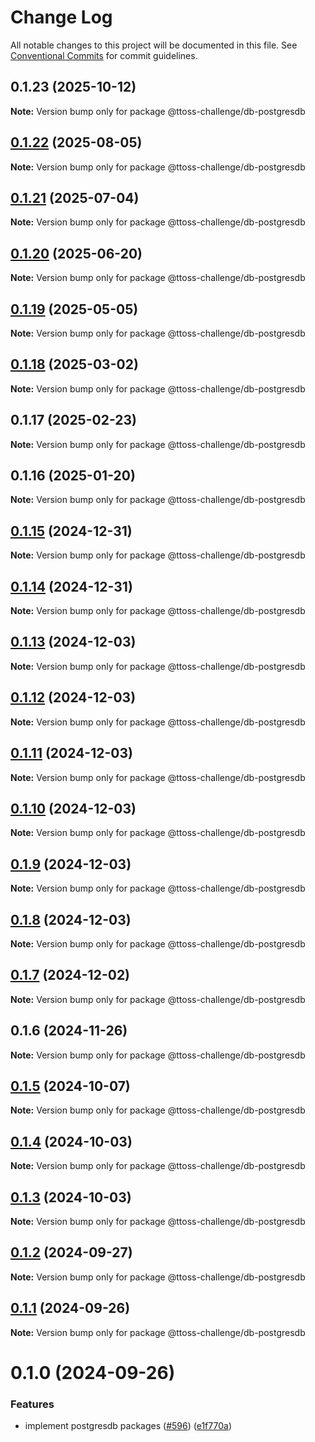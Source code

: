 # Change Log

All notable changes to this project will be documented in this file.
See [Conventional Commits](https://conventionalcommits.org) for commit guidelines.

## 0.1.23 (2025-10-12)

**Note:** Version bump only for package @ttoss-challenge/db-postgresdb

## [0.1.22](https://github.com/ttoss/ttoss/compare/@ttoss-challenge/db-postgresdb@0.1.21...@ttoss-challenge/db-postgresdb@0.1.22) (2025-08-05)

**Note:** Version bump only for package @ttoss-challenge/db-postgresdb

## [0.1.21](https://github.com/ttoss/ttoss/compare/@ttoss-challenge/db-postgresdb@0.1.20...@ttoss-challenge/db-postgresdb@0.1.21) (2025-07-04)

**Note:** Version bump only for package @ttoss-challenge/db-postgresdb

## [0.1.20](https://github.com/ttoss/ttoss/compare/@ttoss-challenge/db-postgresdb@0.1.19...@ttoss-challenge/db-postgresdb@0.1.20) (2025-06-20)

**Note:** Version bump only for package @ttoss-challenge/db-postgresdb

## [0.1.19](https://github.com/ttoss/ttoss/compare/@ttoss-challenge/db-postgresdb@0.1.18...@ttoss-challenge/db-postgresdb@0.1.19) (2025-05-05)

**Note:** Version bump only for package @ttoss-challenge/db-postgresdb

## [0.1.18](https://github.com/ttoss/ttoss/compare/@ttoss-challenge/db-postgresdb@0.1.17...@ttoss-challenge/db-postgresdb@0.1.18) (2025-03-02)

**Note:** Version bump only for package @ttoss-challenge/db-postgresdb

## 0.1.17 (2025-02-23)

**Note:** Version bump only for package @ttoss-challenge/db-postgresdb

## 0.1.16 (2025-01-20)

**Note:** Version bump only for package @ttoss-challenge/db-postgresdb

## [0.1.15](https://github.com/ttoss/ttoss/compare/@ttoss-challenge/db-postgresdb@0.1.14...@ttoss-challenge/db-postgresdb@0.1.15) (2024-12-31)

**Note:** Version bump only for package @ttoss-challenge/db-postgresdb

## [0.1.14](https://github.com/ttoss/ttoss/compare/@ttoss-challenge/db-postgresdb@0.1.13...@ttoss-challenge/db-postgresdb@0.1.14) (2024-12-31)

**Note:** Version bump only for package @ttoss-challenge/db-postgresdb

## [0.1.13](https://github.com/ttoss/ttoss/compare/@ttoss-challenge/db-postgresdb@0.1.12...@ttoss-challenge/db-postgresdb@0.1.13) (2024-12-03)

**Note:** Version bump only for package @ttoss-challenge/db-postgresdb

## [0.1.12](https://github.com/ttoss/ttoss/compare/@ttoss-challenge/db-postgresdb@0.1.11...@ttoss-challenge/db-postgresdb@0.1.12) (2024-12-03)

**Note:** Version bump only for package @ttoss-challenge/db-postgresdb

## [0.1.11](https://github.com/ttoss/ttoss/compare/@ttoss-challenge/db-postgresdb@0.1.10...@ttoss-challenge/db-postgresdb@0.1.11) (2024-12-03)

**Note:** Version bump only for package @ttoss-challenge/db-postgresdb

## [0.1.10](https://github.com/ttoss/ttoss/compare/@ttoss-challenge/db-postgresdb@0.1.9...@ttoss-challenge/db-postgresdb@0.1.10) (2024-12-03)

**Note:** Version bump only for package @ttoss-challenge/db-postgresdb

## [0.1.9](https://github.com/ttoss/ttoss/compare/@ttoss-challenge/db-postgresdb@0.1.8...@ttoss-challenge/db-postgresdb@0.1.9) (2024-12-03)

**Note:** Version bump only for package @ttoss-challenge/db-postgresdb

## [0.1.8](https://github.com/ttoss/ttoss/compare/@ttoss-challenge/db-postgresdb@0.1.7...@ttoss-challenge/db-postgresdb@0.1.8) (2024-12-03)

**Note:** Version bump only for package @ttoss-challenge/db-postgresdb

## [0.1.7](https://github.com/ttoss/ttoss/compare/@ttoss-challenge/db-postgresdb@0.1.6...@ttoss-challenge/db-postgresdb@0.1.7) (2024-12-02)

**Note:** Version bump only for package @ttoss-challenge/db-postgresdb

## 0.1.6 (2024-11-26)

**Note:** Version bump only for package @ttoss-challenge/db-postgresdb

## [0.1.5](https://github.com/ttoss/ttoss/compare/@ttoss-challenge/db-postgresdb@0.1.4...@ttoss-challenge/db-postgresdb@0.1.5) (2024-10-07)

**Note:** Version bump only for package @ttoss-challenge/db-postgresdb

## [0.1.4](https://github.com/ttoss/ttoss/compare/@ttoss-challenge/db-postgresdb@0.1.3...@ttoss-challenge/db-postgresdb@0.1.4) (2024-10-03)

**Note:** Version bump only for package @ttoss-challenge/db-postgresdb

## [0.1.3](https://github.com/ttoss/ttoss/compare/@ttoss-challenge/db-postgresdb@0.1.2...@ttoss-challenge/db-postgresdb@0.1.3) (2024-10-03)

**Note:** Version bump only for package @ttoss-challenge/db-postgresdb

## [0.1.2](https://github.com/ttoss/ttoss/compare/@ttoss-challenge/db-postgresdb@0.1.1...@ttoss-challenge/db-postgresdb@0.1.2) (2024-09-27)

**Note:** Version bump only for package @ttoss-challenge/db-postgresdb

## [0.1.1](https://github.com/ttoss/ttoss/compare/@ttoss-challenge/db-postgresdb@0.1.0...@ttoss-challenge/db-postgresdb@0.1.1) (2024-09-26)

**Note:** Version bump only for package @ttoss-challenge/db-postgresdb

# 0.1.0 (2024-09-26)

### Features

- implement postgresdb packages ([#596](https://github.com/ttoss/ttoss/issues/596)) ([e1f770a](https://github.com/ttoss/ttoss/commit/e1f770a1f996ab34a66376e384188c65366bd5db))
